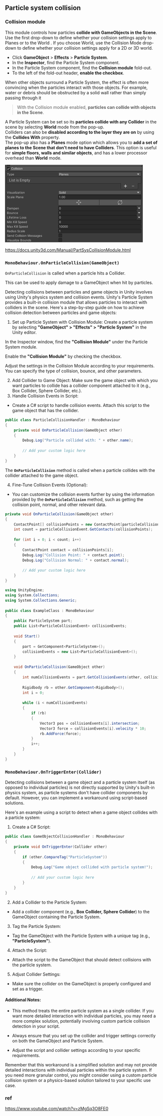 ## Particle system collision

### Collision module

This module controls how particles **collide with GameObjects in the Scene**. Use the first drop-down to define whether your collision settings apply to Planes or to the World
. If you choose World, use the Collision Mode drop-down to define whether your collision settings apply for a 2D or 3D world.

-   Click **GameObject** > **Effects** > **Particle System**.
-   In the **Inspector**, find the Particle System component.
-   In the Particle System component, find the **Collision module** fold-out.
-   To the left of the fold-out header, **enable the checkbox**.


When other objects surround a Particle System, the effect is often more convincing when the particles interact with those objects. For example, water or debris should be obstructed by a solid wall rather than simply passing through it

> With the Collision module enabled, **particles can collide with objects in the Scene**.

A Particle System can be set so its **particles collide with any Collider** in the scene by selecting **World** mode from the pop-up. \
Colliders can also be **disabled according to the layer they are on** by using the **Collides With** property. \
The pop-up also has a **Planes** mode option which allows you to **add a set of planes to the Scene that don’t need to have Colliders**. This option is useful for **simple floors, walls and similar objects**, and has a lower processor overhead than **World** mode.

![](../Collision_module.png)


https://docs.unity3d.com/Manual/PartSysCollisionModule.html


### `MonoBehaviour.OnParticleCollision(GameObject)`

`OnParticleCollision` is called when a particle hits a Collider.

This can be used to apply damage to a GameObject when hit by particles.

Detecting collisions between particles and game objects in Unity involves using Unity's physics system and collision events. Unity's Particle System provides a built-in collision module that allows particles to interact with colliders in the scene. Here's a step-by-step guide on how to achieve collision detection between particles and game objects:

1. Set up Particle System with Collision Module:
Create a particle system by selecting **"GameObject" > "Effects" > "Particle System"** in the Unity editor.

In the Inspector window, find the **"Collision Module"** under the Particle System module.

Enable the **"Collision Module"** by checking the checkbox.

Adjust the settings in the Collision Module according to your requirements. You can specify the type of collision, bounce, and other parameters.

2. Add Collider to Game Object:
Make sure the game object with which you want particles to collide has a collider component attached to it (e.g., Box Collider, Sphere Collider, etc.).
3. Handle Collision Events in Script:
- Create a C# script to handle collision events. Attach this script to the game object that has the collider.

```cs
public class ParticleCollisionHandler : MonoBehaviour
{
    private void OnParticleCollision(GameObject other)
    {
        Debug.Log("Particle collided with: " + other.name);
        
        // Add your custom logic here
    }
}
```
The **`OnParticleCollision`** method is called when a particle collides with the collider attached to the game object.

4. Fine-Tune Collision Events (Optional):
- You can customize the collision events further by using the information provided by the **`OnParticleCollision`** method, such as getting the collision point, normal, and other relevant data.

```cs
private void OnParticleCollision(GameObject other)
{
    ContactPoint[] collisionPoints = new ContactPoint[particleCollisionEvent.intersectionCount];
    int count = particleCollisionEvent.GetContacts(collisionPoints);

    for (int i = 0; i < count; i++)
    {
        ContactPoint contact = collisionPoints[i];
        Debug.Log("Collision Point: " + contact.point);
        Debug.Log("Collision Normal: " + contact.normal);
        
        // Add your custom logic here
    }
}
```


```cs
using UnityEngine;
using System.Collections;
using System.Collections.Generic;

public class ExampleClass : MonoBehaviour
{
    public ParticleSystem part;
    public List<ParticleCollisionEvent> collisionEvents;

    void Start()
    {
        part = GetComponent<ParticleSystem>();
        collisionEvents = new List<ParticleCollisionEvent>();
    }

    void OnParticleCollision(GameObject other)
    {
        int numCollisionEvents = part.GetCollisionEvents(other, collisionEvents);

        Rigidbody rb = other.GetComponent<Rigidbody>();
        int i = 0;

        while (i < numCollisionEvents)
        {
            if (rb)
            {
                Vector3 pos = collisionEvents[i].intersection;
                Vector3 force = collisionEvents[i].velocity * 10;
                rb.AddForce(force);
            }
            i++;
        }
    }
}

```

### `MonoBehaviour.OnTriggerEnter(Collider)`

Detecting collisions between a game object and a particle system itself (as opposed to individual particles) is not directly supported by Unity's built-in physics system, as particle systems don't have collider components by default. However, you can implement a workaround using script-based solutions.

Here's an example using a script to detect when a game object collides with a particle system:

1. Create a C# Script:

```cs
public class GameObjectCollisionHandler : MonoBehaviour
{
    private void OnTriggerEnter(Collider other)
    {
        if (other.CompareTag("ParticleSystem"))
        {
            Debug.Log("Game object collided with particle system!");

            // Add your custom logic here
        }
    }
}

```

2. Add a Collider to the Particle System:
- Add a collider component (e.g., **Box Collider, Sphere Collider**) to the GameObject containing the Particle System.

3. Tag the Particle System:
- Tag the GameObject with the Particle System with a unique tag (e.g., **"ParticleSystem"**).

4. Attach the Script:
- Attach the script to the GameObject that should detect collisions with the particle system.

5. Adjust Collider Settings:
- Make sure the collider on the GameObject is properly configured and set as a trigger.

#### Additional Notes:

-   This method treats the entire particle system as a single collider. If you want more detailed interaction with individual particles, you may need a more complex solution, potentially involving custom particle collision detection in your script.
    
-   Always ensure that you set up the collider and trigger settings correctly on both the GameObject and Particle System.
    
-   Adjust the script and collider settings according to your specific requirements.
    

Remember that this workaround is a simplified solution and may not provide detailed interactions with individual particles within the particle system. If you need more granular control, you might consider using a custom particle collision system or a physics-based solution tailored to your specific use case.


### ref 
https://www.youtube.com/watch?v=zMgSq3O8FE0
